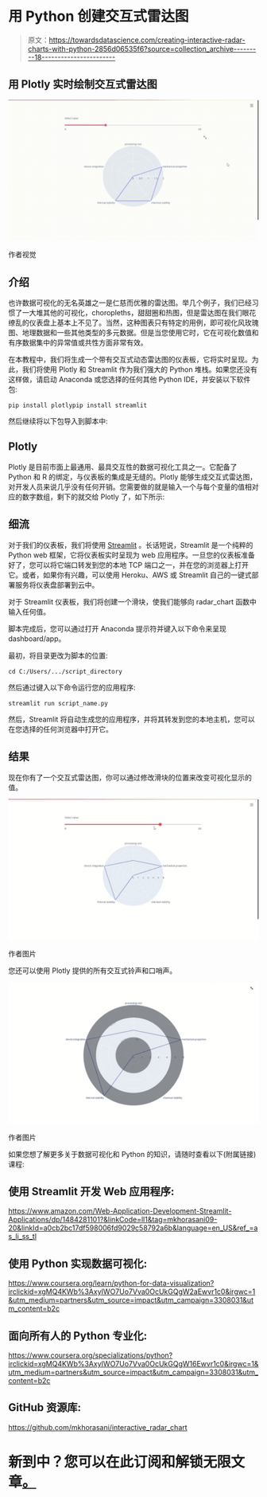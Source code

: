 # 用 Python 创建交互式雷达图

> 原文：<https://towardsdatascience.com/creating-interactive-radar-charts-with-python-2856d06535f6?source=collection_archive---------18----------------------->

## 用 Plotly 实时绘制交互式雷达图

![](img/c9931d81a30e0e682022f2bf3e98d857.png)

作者视觉

## 介绍

也许数据可视化的无名英雄之一是仁慈而优雅的雷达图。举几个例子，我们已经习惯了一大堆其他的可视化，choropleths，甜甜圈和热图，但是雷达图在我们眼花缭乱的仪表盘上基本上不见了。当然，这种图表只有特定的用例，即可视化风玫瑰图、地理数据和一些其他类型的多元数据。但是当您使用它时，它在可视化数值和有序数据集中的异常值或共性方面非常有效。

在本教程中，我们将生成一个带有交互式动态雷达图的仪表板，它将实时呈现。为此，我们将使用 Plotly 和 Streamlit 作为我们强大的 Python 堆栈。如果您还没有这样做，请启动 Anaconda 或您选择的任何其他 Python IDE，并安装以下软件包:

```
pip install plotlypip install streamlit
```

然后继续将以下包导入到脚本中:

## Plotly

Plotly 是目前市面上最通用、最具交互性的数据可视化工具之一。它配备了 Python 和 R 的绑定，与仪表板的集成是无缝的。Plotly 能够生成交互式雷达图，对开发人员来说几乎没有任何开销。您需要做的就是输入一个与每个变量的值相对应的数字数组，剩下的就交给 Plotly 了，如下所示:

## 细流

对于我们的仪表板，我们将使用 [Streamlit](https://www.streamlit.io/) 。长话短说，Streamlit 是一个纯粹的 Python web 框架，它将仪表板实时呈现为 web 应用程序。一旦您的仪表板准备好了，您可以将它端口转发到您的本地 TCP 端口之一，并在您的浏览器上打开它。或者，如果你有兴趣，可以使用 Heroku、AWS 或 Streamlit 自己的一键式部署服务将仪表盘部署到云中。

对于 Streamlit 仪表板，我们将创建一个滑块，使我们能够向 radar_chart 函数中输入任何值。

脚本完成后，您可以通过打开 Anaconda 提示符并键入以下命令来呈现 dashboard/app。

最初，将目录更改为脚本的位置:

```
cd C:/Users/.../script_directory
```

然后通过键入以下命令运行您的应用程序:

```
streamlit run script_name.py
```

然后，Streamlit 将自动生成您的应用程序，并将其转发到您的本地主机，您可以在您选择的任何浏览器中打开它。

## 结果

现在你有了一个交互式雷达图，你可以通过修改滑块的位置来改变可视化显示的值。

![](img/68da6a3a9d97a83a5874bd24d502edc9.png)

作者图片

您还可以使用 Plotly 提供的所有交互式铃声和口哨声。

![](img/a3fa2df9b1913ba610daea880084ce8e.png)

作者图片

如果您想了解更多关于数据可视化和 Python 的知识，请随时查看以下(附属链接)课程:

## 使用 Streamlit 开发 Web 应用程序:

<https://www.amazon.com/Web-Application-Development-Streamlit-Applications/dp/1484281101?&linkCode=ll1&tag=mkhorasani09-20&linkId=a0cb2bc17df598006fd9029c58792a6b&language=en_US&ref_=as_li_ss_tl>  

## 使用 Python 实现数据可视化:

<https://www.coursera.org/learn/python-for-data-visualization?irclickid=xgMQ4KWb%3AxyIWO7Uo7Vva0OcUkGQgW2aEwvr1c0&irgwc=1&utm_medium=partners&utm_source=impact&utm_campaign=3308031&utm_content=b2c>  

## 面向所有人的 Python 专业化:

<https://www.coursera.org/specializations/python?irclickid=xgMQ4KWb%3AxyIWO7Uo7Vva0OcUkGQgW16Ewvr1c0&irgwc=1&utm_medium=partners&utm_source=impact&utm_campaign=3308031&utm_content=b2c>  

## GitHub 资源库:

<https://github.com/mkhorasani/interactive_radar_chart>  

# 新到中？您可以在此订阅和解锁无限文章[。](https://khorasani.medium.com/membership)